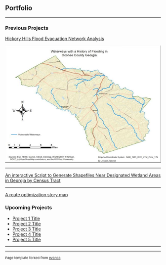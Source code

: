 ## Portfolio

---

### Previous Projects

[Hickory Hills Flood Evacuation Network Analysis](/pdf/Final%20Memo.pdf)

<img src="/images/Proj1.JPG?raw=true"/> 

---
[An interactive Script to Generate Shapefiles Near Designated Wetland
Areas in Georgia by Census Tract
](/pdf/zabo0001_report.pdf)


---

<a href="https://storymaps.arcgis.com/stories/e0cbaa1f0118427ba8eb07b9a316ac82">A route optimization story map</a>

### Upcoming Projects

- [Project 1 Title](http://example.com/)
- [Project 2 Title](http://example.com/)
- [Project 3 Title](http://example.com/)
- [Project 4 Title](http://example.com/)
- [Project 5 Title](http://example.com/)

---




---
<p style="font-size:11px">Page template forked from <a href="https://github.com/evanca/quick-portfolio">evanca</a></p>
<!-- Remove above link if you don't want to attibute -->
